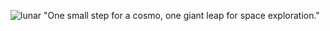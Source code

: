 ![lunar](https://github.com/user-attachments/assets/c7c035bd-8b23-41c4-b10b-d5bbb7b1dcb4)
"One small step for a cosmo, one giant leap for space exploration."
